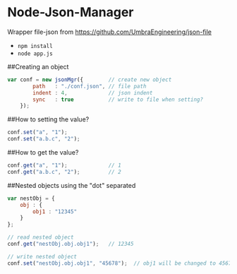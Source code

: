 Node-Json-Manager
==============
Wrapper file-json from https://github.com/UmbraEngineering/json-file

* `npm install`
* `node app.js`

##Creating an object
```javascript
var conf = new jsonMgr({        // create new object
        path   : "./conf.json", // file path
        indent : 4,             // json indent
        sync   : true           // write to file when setting?
    });
```

##How to setting the value?
```javascript
conf.set("a", "1");
conf.set("a.b.c", "2");
```

##How to get the value?
```javascript
conf.get("a", "1");             // 1
conf.get("a.b.c", "2");         // 2
```

##Nested objects using the "dot" separated
```javascript
var nestObj = {
    obj : {
        obj1 : "12345"
    }
};

// read nested object
conf.get("nestObj.obj.obj1");   // 12345

// write nested object
conf.set("nestObj.obj.obj1", "45678");  // obj1 will be changed to 45678
```
